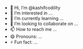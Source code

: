- 👋 Hi, I’m @kashifcodility
- 👀 I’m interested in ...
- 🌱 I’m currently learning ...
- 💞️ I’m looking to collaborate on ...
- 📫 How to reach me ...
- 😄 Pronouns: ...
- ⚡ Fun fact: ...

<!---
kashifcodility/kashifcodility is a ✨ special ✨ repository because its `README.md` (this file) appears on your GitHub profile.
You can click the Preview link to take a look at your changes.
--->
